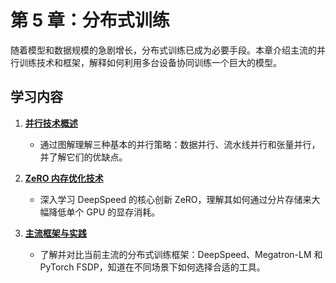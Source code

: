 # 第 5 章：分布式训练

随着模型和数据规模的急剧增长，分布式训练已成为必要手段。本章介绍主流的并行训练技术和框架，解释如何利用多台设备协同训练一个巨大的模型。

## 学习内容

1.  [**并行技术概述**](./01-并行技术概述.md)
    *   通过图解理解三种基本的并行策略：数据并行、流水线并行和张量并行，并了解它们的优缺点。

2.  [**ZeRO 内存优化技术**](./02-ZeRO内存优化技术.md)
    *   深入学习 DeepSpeed 的核心创新 ZeRO，理解其如何通过分片存储来大幅降低单个 GPU 的显存消耗。

3.  [**主流框架与实践**](./03-主流框架与实践.md)
    *   了解并对比当前主流的分布式训练框架：DeepSpeed、Megatron-LM 和 PyTorch FSDP，知道在不同场景下如何选择合适的工具。